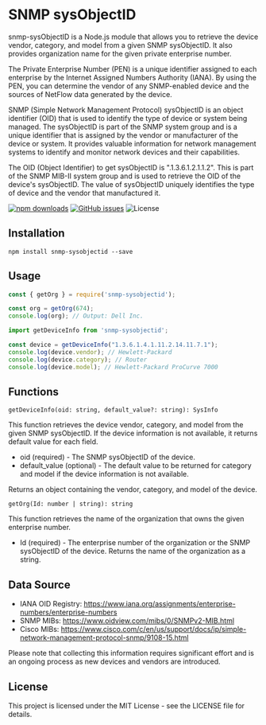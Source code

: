 # SNMP sysObjectID
snmp-sysObjectID is a Node.js module that allows you to retrieve the device vendor, category, and model from a given SNMP sysObjectID. It also provides organization name for the given private enterprise number.

The Private Enterprise Number (PEN) is a unique identifier assigned to each enterprise by the Internet Assigned Numbers Authority (IANA). By using the PEN, you can determine the vendor of any SNMP-enabled device and the sources of NetFlow data generated by the device.

SNMP (Simple Network Management Protocol) sysObjectID is an object identifier (OID) that is used to identify the type of device or system being managed. The sysObjectID is part of the SNMP system group and is a unique identifier that is assigned by the vendor or manufacturer of the device or system. It provides valuable information for network management systems to identify and monitor network devices and their capabilities.

The OID (Object Identifier) to get sysObjectID is ".1.3.6.1.2.1.1.2". This is part of the SNMP MIB-II system group and is used to retrieve the OID of the device's sysObjectID. The value of sysObjectID uniquely identifies the type of device and the vendor that manufactured it.

[![npm downloads](https://img.shields.io/npm/dt/snmp-sysobjectid.svg)](https://www.npmjs.com/package/snmp-sysObjectID)
[![GitHub issues](https://img.shields.io/github/issues/parthiganesh/snmp-sysObjectID)](https://github.com/parthiganesh/snmp-sysObjectID/issues)
![License](https://img.shields.io/github/license/parthiganesh/snmp-sysObjectID)

## Installation
```
npm install snmp-sysobjectid --save
```

## Usage
```javascript
const { getOrg } = require('snmp-sysobjectid');

const org = getOrg(674);
console.log(org); // Output: Dell Inc.
```

```typescript
import getDeviceInfo from 'snmp-sysobjectid';

const device = getDeviceInfo("1.3.6.1.4.1.11.2.14.11.7.1");
console.log(device.vendor); // Hewlett-Packard
console.log(device.category); // Router
console.log(device.model); // Hewlett-Packard ProCurve 7000
```

## Functions

`getDeviceInfo(oid: string, default_value?: string): SysInfo`

This function retrieves the device vendor, category, and model from the given SNMP sysObjectID. If the device information is not available, it returns default value for each field.

 * oid (required) - The SNMP sysObjectID of the device.
 * default_value (optional) - The default value to be returned for category and model if the device information is not available.

Returns an object containing the vendor, category, and model of the device.

`getOrg(Id: number | string): string`

This function retrieves the name of the organization that owns the given enterprise number.

 * Id (required) - The enterprise number of the organization or the SNMP sysObjectID of the device.
Returns the name of the organization as a string.

## Data Source
- IANA OID Registry: https://www.iana.org/assignments/enterprise-numbers/enterprise-numbers
- SNMP MIBs: https://www.oidview.com/mibs/0/SNMPv2-MIB.html
- Cisco MIBs: https://www.cisco.com/c/en/us/support/docs/ip/simple-network-management-protocol-snmp/9108-15.html

Please note that collecting this information requires significant effort and is an ongoing process as new devices and vendors are introduced.

## License
This project is licensed under the MIT License - see the LICENSE file for details.